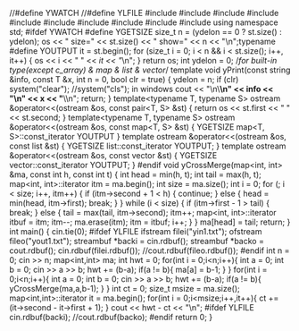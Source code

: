 //#define YWATCH
//#define YLFILE
#include<iostream>
#include<iomanip>
#include<string>
#include<sstream>
#include<fstream>
#include<vector>
#include<list>
#include<map>
#include<algorithm>
#include<cmath>
using namespace std;
#ifdef YWATCH
#define YGETSIZE size_t n = (ydelon == 0 ? st.size() : ydelon); os << " size=" << st.size() << " show=" << n << "\n";typename
#define YOUTPUT it = st.begin(); for (size_t i = 0; i < n && i < st.size(); i++, it++) { os << i << " " << *it << "*\n"; } return os;
int ydelon = 0;
/*for built-in type(except c_array) & map & list & vector*/
template<typename T>
void yPrint(const string &info, const T &x, int n = 0, bool clr = true) {
    ydelon = n;
    if (clr) system("clear"); //system("cls"); in windows
    cout << "\n\\**********************\n" << info << "\n" << x << "**********************\\\n";
    return;
}
template<typename T, typename S>
ostream &operator<<(ostream &os, const pair<T, S> &st) { return os << st.first << " " << st.second; }
template<typename T, typename S>
ostream &operator<<(ostream &os, const map<T, S> &st) { YGETSIZE map<T, S>::const_iterator YOUTPUT }
template<typename T>
ostream &operator<<(ostream &os, const list<T> &st) { YGETSIZE list<T>::const_iterator YOUTPUT; }
template<typename T>
ostream &operator<<(ostream &os, const vector<T> &st) { YGETSIZE vector<T>::const_iterator YOUTPUT; }
#endif
void yCrossMerge(map<int, int> &ma, const int h, const int t) {
    int head = min(h, t);
    int tail = max(h, t);
    map<int, int>::iterator itm = ma.begin();
    int size = ma.size();
    int i = 0;
    for (; i < size; i++, itm++) {
        if (itm->second + 1 < h) {
            continue;
        } else {
            head = min(head, itm->first);
            break;
        }
    }
    while (i < size) {
        if (itm->first - 1 > tail) {
            break;
        } else {
            tail = max(tail, itm->second);
            itm++;
            map<int, int>::iterator itbuf = itm;
            itm--;
            ma.erase(itm);
            itm = itbuf;
            i++;
        }
    }
    ma[head] = tail;
    return;
}
int main() {
    cin.tie(0);
#ifdef YLFILE
    ifstream filei("yin1.txt");
    ofstream fileo("yout1.txt");
    streambuf *backi = cin.rdbuf();
    streambuf *backo = cout.rdbuf();
    cin.rdbuf(filei.rdbuf());
    //cout.rdbuf(fileo.rdbuf());
#endif
    int n = 0;
    cin >> n;
    map<int,int> ma;
    int hwt = 0;
    for(int i = 0;i<n;i++){
        int a = 0;
        int b = 0;
        cin >> a >> b;
        hwt += (b-a);
        if(a != b){
            ma[a] = b-1;
        }
    }
    for(int i = 0;i<n;i++){
        int a = 0;
        int b = 0;
        cin >> a >> b;
        hwt += (b-a);
        if(a != b){
            yCrossMerge(ma,a,b-1);
        }
    }
    int ct = 0;
    size_t msize = ma.size();
    map<int,int>::iterator it = ma.begin();
    for(int i = 0;i<msize;i++,it++){
        ct += (it->second - it->first + 1);
    }
    cout << hwt - ct << "\n";
#ifdef YLFILE
    cin.rdbuf(backi);
    //cout.rdbuf(backo);
#endif
    return 0;
}

